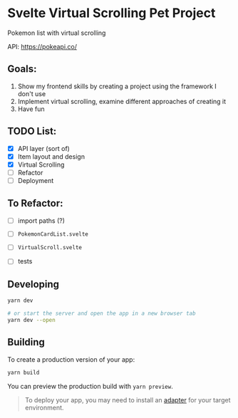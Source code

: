 # Svelte Virtual Scrolling Pet Project

Pokemon list with virtual scrolling

API: https://pokeapi.co/

## Goals:

1. Show my frontend skills by creating a project using the framework I don't use
2. Implement virtual scrolling, examine different approaches of creating it
3. Have fun

## TODO List:

- [x] API layer (sort of)
- [x] Item layout and design
- [x] Virtual Scrolling
- [ ] Refactor
- [ ] Deployment

## To Refactor:

- [ ] import paths (?)
- [ ] `PokemonCardList.svelte`
- [ ] `VirtualScroll.svelte`
- [ ] tests


## Developing

```bash
yarn dev

# or start the server and open the app in a new browser tab
yarn dev --open
```

## Building

To create a production version of your app:

```bash
yarn build
```

You can preview the production build with `yarn preview`.

> To deploy your app, you may need to install an [adapter](https://kit.svelte.dev/docs/adapters) for your target environment.
